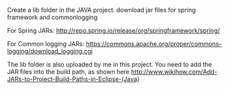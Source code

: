 Create a lib folder in the JAVA project.
download jar files for spring framework and commonlogging 

For Spring JARs:
http://repo.spring.io/release/org/springframework/spring/


For Common logging JARs:
https://commons.apache.org/proper/commons-logging/download_logging.cgi

The lib folder is also uploaded by me in this project.
You need to add the JAR files into the build path, as shown here
http://www.wikihow.com/Add-JARs-to-Project-Build-Paths-in-Eclipse-(Java)
